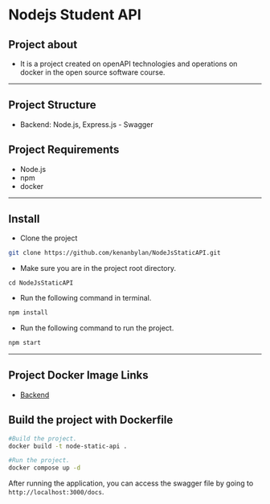# Nodejs Student API

## Project about

- It is a project created on openAPI technologies and operations on docker in the open source software course.

<hr>

## Project Structure

- Backend: Node.js, Express.js - Swagger

## Project Requirements

- Node.js
- npm
- docker

<hr>

## Install

- Clone the project

```bash
git clone https://github.com/kenanbylan/NodeJsStaticAPI.git
```

- Make sure you are in the project root directory.

```
cd NodeJsStaticAPI
```

- Run the following command in terminal.

```bash
npm install
```

- Run the following command to run the project.

```bash
npm start
```

<hr>

## Project Docker Image Links

- [Backend](https://hub.docker.com/r/kenanbylan/node-static-api "Backend")

## Build the project with Dockerfile

```sh
#Build the project.
docker build -t node-static-api .
```

```sh
#Run the project.
docker compose up -d
```

After running the application, you can access the swagger file by going to `http://localhost:3000/docs`.

<br>
